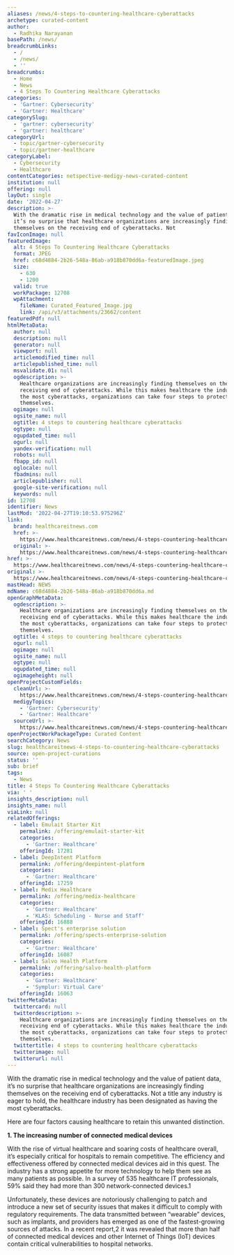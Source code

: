 ```yaml
---
aliases: /news/4-steps-to-countering-healthcare-cyberattacks
archetype: curated-content
author:
  - Radhika Narayanan
basePath: /news/
breadcrumbLinks:
  - /
  - /news/
  - ''
breadcrumbs:
  - Home
  - News
  - 4 Steps To Countering Healthcare Cyberattacks
categories:
  - 'Gartner: Cybersecurity'
  - 'Gartner: Healthcare'
categorySlug:
  - 'gartner: cybersecurity'
  - 'gartner: healthcare'
categoryUrl:
  - topic/gartner-cybersecurity
  - topic/gartner-healthcare
categoryLabel:
  - Cybersecurity
  - Healthcare
contentCategories: netspective-medigy-news-curated-content
institution: null
offering: null
layOut: single
date: '2022-04-27'
description: >-
  With the dramatic rise in medical technology and the value of patient data,
  it’s no surprise that healthcare organizations are increasingly finding
  themselves on the receiving end of cyberattacks. Not
favIconImage: null
featuredImage:
  alt: 4 Steps To Countering Healthcare Cyberattacks
  format: JPEG
  href: c68d4884-2b26-548a-86ab-a918b870dd6a-featuredImage.jpeg
  size:
    - 630
    - 1200
  valid: true
  workPackage: 12708
  wpAttachment:
    fileName: Curated_Featured_Image.jpg
    link: /api/v3/attachments/23662/content
featuredPdf: null
htmlMetaData:
  author: null
  description: null
  generator: null
  viewport: null
  articlemodified_time: null
  articlepublished_time: null
  msvalidate.01: null
  ogdescription: >-
    Healthcare organizations are increasingly finding themselves on the
    receiving end of cyberattacks. While this makes healthcare the industry with
    the most cyberattacks, organizations can take four steps to protect
    themselves.
  ogimage: null
  ogsite_name: null
  ogtitle: 4 steps to countering healthcare cyberattacks
  ogtype: null
  ogupdated_time: null
  ogurl: null
  yandex-verification: null
  robots: null
  fbapp_id: null
  oglocale: null
  fbadmins: null
  articlepublisher: null
  google-site-verification: null
  keywords: null
id: 12708
identifier: News
lastMod: '2022-04-27T19:10:53.975296Z'
link:
  brand: healthcareitnews.com
  href: >-
    https://www.healthcareitnews.com/news/4-steps-countering-healthcare-cyberattacks
  original: >-
    https://www.healthcareitnews.com/news/4-steps-countering-healthcare-cyberattacks
href: >-
  https://www.healthcareitnews.com/news/4-steps-countering-healthcare-cyberattacks
original: >-
  https://www.healthcareitnews.com/news/4-steps-countering-healthcare-cyberattacks
mastHead: NEWS
mdName: c68d4884-2b26-548a-86ab-a918b870dd6a.md
openGraphMetaData:
  ogdescription: >-
    Healthcare organizations are increasingly finding themselves on the
    receiving end of cyberattacks. While this makes healthcare the industry with
    the most cyberattacks, organizations can take four steps to protect
    themselves.
  ogtitle: 4 steps to countering healthcare cyberattacks
  ogurl: null
  ogimage: null
  ogsite_name: null
  ogtype: null
  ogupdated_time: null
  ogimageheight: null
openProjectCustomFields:
  cleanUrl: >-
    https://www.healthcareitnews.com/news/4-steps-countering-healthcare-cyberattacks
  medigyTopics:
    - 'Gartner: Cybersecurity'
    - 'Gartner: Healthcare'
  sourceUrl: >-
    https://www.healthcareitnews.com/news/4-steps-countering-healthcare-cyberattacks
openProjectWorkPackageType: Curated Content
searchCategory: News
slug: healthcareitnews-4-steps-to-countering-healthcare-cyberattacks
source: open-project-curations
status: ''
sub: brief
tags:
  - News
title: 4 Steps To Countering Healthcare Cyberattacks
via: ' '
insights_description: null
insights_name: null
viaLink: null
relatedOfferings:
  - label: Emulait Starter Kit
    permalink: /offering/emulait-starter-kit
    categories:
      - 'Gartner: Healthcare'
    offeringId: 17281
  - label: DeepIntent Platform
    permalink: /offering/deepintent-platform
    categories:
      - 'Gartner: Healthcare'
    offeringId: 17259
  - label: Medix Healthcare
    permalink: /offering/medix-healthcare
    categories:
      - 'Gartner: Healthcare'
      - 'KLAS: Scheduling - Nurse and Staff'
    offeringId: 16888
  - label: Spect's enterprise solution
    permalink: /offering/spects-enterprise-solution
    categories:
      - 'Gartner: Healthcare'
    offeringId: 16087
  - label: Salvo Health Platform
    permalink: /offering/salvo-health-platform
    categories:
      - 'Gartner: Healthcare'
      - 'Symplur: Virtual Care'
    offeringId: 16063
twitterMetaData:
  twittercard: null
  twitterdescription: >-
    Healthcare organizations are increasingly finding themselves on the
    receiving end of cyberattacks. While this makes healthcare the industry with
    the most cyberattacks, organizations can take four steps to protect
    themselves.
  twittertitle: 4 steps to countering healthcare cyberattacks
  twitterimage: null
  twitterurl: null
---
```

<p>With the dramatic rise in medical technology and the value of patient data, it’s no surprise that healthcare organizations are increasingly finding themselves on the receiving end of cyberattacks. Not a title any industry is eager to hold, the healthcare industry has been designated as having the most cyberattacks.</p><p>Here are four factors causing healthcare to retain this unwanted distinction.</p><p><strong>1. The increasing number of connected medical devices</strong></p><p>With the rise of virtual healthcare and soaring costs of healthcare overall, it’s especially critical for hospitals to remain competitive. The efficiency and effectiveness offered by connected medical devices aid in this quest. The industry has a strong appetite for more technology to help them see as many patients as possible. In a survey of 535 healthcare IT professionals, 59% said they had more than 300 network-connected devices.1</p><p>Unfortunately, these devices are notoriously challenging to patch and introduce a new set of security issues that makes it difficult to comply with regulatory requirements. The data transmitted between “wearable” devices, such as implants, and providers has emerged as one of the fastest-growing sources of attacks. In a recent report,2 it was revealed that more than half of connected medical devices and other Internet of Things (IoT) devices contain critical vulnerabilities to hospital networks.</p>